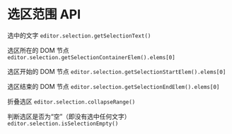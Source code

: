 # 选区范围 API

选中的文字 `editor.selection.getSelectionText()`

选区所在的 DOM 节点 `editor.selection.getSelectionContainerElem().elems[0]`

选区开始的 DOM 节点 `editor.selection.getSelectionStartElem().elems[0]`

选区结束的 DOM 节点 `editor.selection.getSelectionEndElem().elems[0]`

折叠选区 `editor.selection.collapseRange()`

判断选区是否为“空”（即没有选中任何文字）`editor.selection.isSelectionEmpty()`
